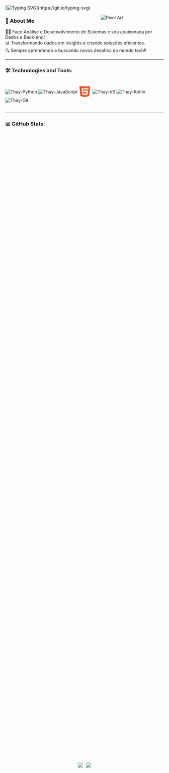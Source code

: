 [![Typing SVG](https://readme-typing-svg.herokuapp.com?font=Fira+Code&weight=500&duration=5001&pause=1000&color=FD5FFF&vCenter=true&width=435&lines=Ol%C3%A1!+Bem-vindo+ao+meu+GitHub!!!)](https://git.io/typing-svg)

<img src="https://64.media.tumblr.com/bc65033f9f8807e02ebf11d533c59047/ea318465fb6d235c-5d/s400x600/70768f5aa754eec01f0a32b0eedf889a8d163953.gifv" alt="Pixel Art" align="right" width="200">

### 🚀 About Me
👩‍💻 Faço Análise e Desenvolvimento de Sistemas e sou apaixonada por Dados e Back-end!  
📊 Transformando dados em insights e criando soluções eficientes.  
🔍 Sempre aprendendo e buscando novos desafios no mundo tech!!


---

### 🛠️ Technologies and Tools:

<div style="display: inline_block"><br>
  <img align="center" alt="Thay-Python" height="35" width="40" src="https://cdn.jsdelivr.net/gh/devicons/devicon@latest/icons/python/python-original.svg" >
  <img align="center" alt="Thay-JavaScript" height="35" width="40" src="https://cdn.jsdelivr.net/gh/devicons/devicon@latest/icons/javascript/javascript-original.svg" >
  <img align="center" alt="Thay-HTML" height="35" width="40" src="https://raw.githubusercontent.com/devicons/devicon/master/icons/html5/html5-original.svg">
  <img align="center" alt="Thay-VS" height="35" width="40" src="https://cdn.jsdelivr.net/gh/devicons/devicon/icons/vscode/vscode-original.svg">
  <img align="center" alt="Thay-Kotlin" height="35" width="40" src="https://cdn.jsdelivr.net/gh/devicons/devicon@latest/icons/kotlin/kotlin-original.svg">
  <img align="center" alt="Thay-Git" height="35" width="40" src="https://cdn.jsdelivr.net/gh/devicons/devicon/icons/git/git-original.svg">

</div><br>

---

### 📊 GitHub Stats:
<div style="display: flex; justify-content: center; align-items: center; height: 100vh;">
  <div style="display: flex; gap: 10px;">
    <a href="https://github.com/Thaycod171" target="_blank">
      <img height="145px" src="https://github-readme-stats.vercel.app/api?username=Thaycod171&show_icons=true&theme=one_dark_pro&include_all_commits=true&count_private=true" />
    </a>
    <a href="https://github.com/Thaycod171" target="_blank">
      <img height="145px" src="https://github-readme-stats.vercel.app/api/top-langs/?username=Thaycod171&layout=compact&langs_count=7&theme=one_dark_pro" />
    </a>
  </div>
</div>

---

### 🔥 GitHub Streak:

<div align="center">
  <img height="205px" src="https://github-readme-streak-stats.herokuapp.com/?user=Thaycod171&theme=one_dark_pro"/>
</div>
---

<div align="center">
  <img src="https://streak-stats.demolab.com?user=maurodesouza&locale=en&mode=daily&theme=dracula&hide_border=false&border_radius=5&order=3" height="150" alt="streak graph"  />
  <img src="https://github-profile-trophy.vercel.app?username=maurodesouza&theme=dracula&column=-1&row=1&margin-w=8&margin-h=8&no-bg=false&no-frame=false&order=4" height="150" alt="trophy graph"  />
</div>

---

### 🟡 Pac-Man
<picture>
  <source media="(prefers-color-scheme: dark)" srcset="https://raw.githubusercontent.com/Thaycod171/Thaycod171/output/github-contribution-grid-snake-dark.svg">
  <source media="(prefers-color-scheme: light)" srcset="https://raw.githubusercontent.com/Thaycod171/Thaycod171/output/github-contribution-grid-snake.svg">
  <img alt="Pac-Man contribution graph" src="https://raw.githubusercontent.com/Thaycod171/Thaycod171/output/github-contribution-grid-snake.svg">
</picture>


---

### 📬 Contact Me:

<div> 
  <a href="https://www.linkedin.com/in/thayane-nunes-6a16352b6/" target="_blank"><img src="https://img.shields.io/badge/-LinkedIn-%230077B5?style=for-the-badge&logo=linkedin&logoColor=white" target="_blank"></a> 
  <a href="mailto:nunes2005.thayane11@gmail.com"><img src="https://img.shields.io/badge/-Gmail-%23333?style=for-the-badge&logo=gmail&logoColor=white" target="_blank"></a>
</div>

<img src="https://raw.githubusercontent.com/Thaycod171/Thaycod171/output/snake.svg" alt="Snake animation" />

###
